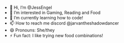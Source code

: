 - 👋 Hi, I’m @JessEngel
- 👀 I’m interested in Gaming, Reading and Food
- 🌱 I’m currently learning how to code!
- 📫 How to reach me discord @jarvantheshadowdancer
- 😄 Pronouns: She/they
- ⚡ Fun fact: I like trying new food combinations!

<!---
JessEngel/JessEngel is a ✨ special ✨ repository because its `README.md` (this file) appears on your GitHub profile.
You can click the Preview link to take a look at your changes.
--->
